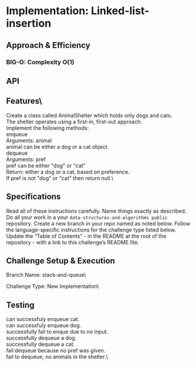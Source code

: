 # Implementation: Linked-list-insertion

## Approach & Efficiency

<!-- What approach did you take? Why? What is the Big O space/time for this approach? -->

### BIG-O: Complexity O(1)

## API

## Features\

Create a class called AnimalShelter which holds only dogs and cats.\
The shelter operates using a first-in, first-out approach.\
Implement the following methods:\
enqueue\
Arguments: animal\
animal can be either a dog or a cat object.\
dequeue\
Arguments: pref\
pref can be either "dog" or "cat"\
Return: either a dog or a cat, based on preference.\
If pref is not "dog" or "cat" then return null.\

## Specifications

Read all of these instructions carefully.
Name things exactly as described.
Do all your work in a your `data-structures-and-algorithms public` repository.
Create a new branch in your repo named as noted below.
Follow the language-specific instructions for the challenge type listed below.
Update the “Table of Contents” - in the README at the root of the repository - with a link to this challenge’s README file.

## Challenge Setup & Execution

Branch Name: stack-and-queue\

Challenge Type: New Implementation\

## Testing

can successfuly enqueue cat.\
can successfuly enqueue dog.\
successfully fail to enque due to no input.\
successfully dequeue a dog.\
successfully dequeue a cat.\
fail dequeue because no pref was given.\
fail to dequeue, no animals in the shelter.\
